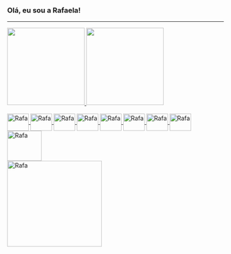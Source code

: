 ### Olá, eu sou a Rafaela! 
<hr>
<div>
  <a href="https://github.com/ElaRafaPy">
    <img height="180em" src="https://github-readme-stats.vercel.app/api?username=ElaRafaPy&show_icons=true&theme=dracula&include_all_commits=true&count_private=true"/)>
    <img height="180em" src="https://github-readme-stats.vercel.app/api/top-langs/?username=ElaRafaPy&layout=compact&langs_count=7&theme=dracula"/)>
</div>
<div style="display: inline_block"><br>
  <img align="center" alt="Rafa" height="40" width="50" src="https://cdn.jsdelivr.net/gh/devicons/devicon/icons/git/git-original.svg">
  <img align="center" alt="Rafa" height="40" width="50" src="https://cdn.jsdelivr.net/gh/devicons/devicon/icons/python/python-original-wordmark.svg">
  <img align="center" alt="Rafa" height="40" width="50" src="https://cdn.jsdelivr.net/gh/devicons/devicon/icons/c/c-original.svg">
  <img align="center" alt="Rafa" height="40" width="50" src="https://cdn.jsdelivr.net/gh/devicons/devicon/icons/html5/html5-plain.svg">
  <img align="center" alt="Rafa" height="40" width="50" src="https://cdn.jsdelivr.net/gh/devicons/devicon/icons/css3/css3-plain.svg">
  <img align="center" alt="Rafa" height="40" width="50" src="https://cdn.jsdelivr.net/gh/devicons/devicon/icons/javascript/javascript-original.svg">
  <img align="center" alt="Rafa" height="40" width="50" src="https://cdn.jsdelivr.net/gh/devicons/devicon/icons/webpack/webpack-original.svg">
  <img align="center" alt="Rafa" height="40" width="50" src="https://cdn.jsdelivr.net/gh/devicons/devicon/icons/express/express-original.svg" />
  <img align="center" alt="Rafa" height="70" width="80" src="https://cdn.jsdelivr.net/gh/devicons/devicon/icons/nodejs/nodejs-original-wordmark.svg" /><br>
  <img align="center" alt="Rafa" height="200" width="220" src="https://static.wikia.nocookie.net/minecraft/images/6/6a/Axolotls_Swimming.gif/revision/latest?cb=20201219210623">
</div>
